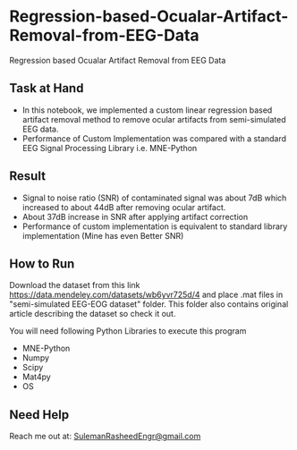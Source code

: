 # Regression-based-Ocualar-Artifact-Removal-from-EEG-Data
Regression based Ocualar Artifact Removal from EEG Data

## Task at Hand
- In this notebook, we implemented a custom linear regression based artifact removal method to remove ocular artifacts from semi-simulated EEG data.
- Performance of Custom Implementation was compared with a standard EEG Signal Processing Library i.e. MNE-Python

## Result
- Signal to noise ratio (SNR) of contaminated signal was about 7dB which increased to about 44dB after removing ocular artifact.
- About 37dB increase in SNR after applying artifact correction
- Performance of custom implementation is equivalent to standard library implementation (Mine has even Better SNR)


## How to Run
Download the dataset from this link https://data.mendeley.com/datasets/wb6yvr725d/4 and place .mat files in "semi-simulated EEG-EOG dataset" folder. This folder also contains original article describing the dataset so check it out.

You will need following Python Libraries to execute this program
- MNE-Python
- Numpy
- Scipy
- Mat4py
- OS

## Need Help
Reach me out at: SulemanRasheedEngr@gmail.com
